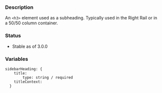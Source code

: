 ### Description
An `<h3>` element used as a subheading.  Typically used in the Right Rail or in a 50/50 column container.

### Status
* Stable as of 3.0.0

### Variables
~~~
sidebarHeading: {
    title:
        type: string / required
    titleContext: 
  }
~~~
